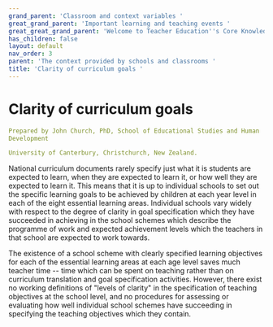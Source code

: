```yaml
---
grand_parent: 'Classroom and context variables '
great_grand_parent: 'Important learning and teaching events '
great_great_grand_parent: 'Welcome to Teacher Education''s Core Knowledge and Skills.'
has_children: false
layout: default
nav_order: 3
parent: 'The context provided by schools and classrooms '
title: 'Clarity of curriculum goals '
---
```

# Clarity of curriculum goals


```yaml
Prepared by John Church, PhD, School of Educational Studies and Human
Development

University of Canterbury, Christchurch, New Zealand.
```


National curriculum documents rarely specify just what it is students
are expected to learn, when they are expected to learn it, or how well
they are expected to learn it. This means that it is up to individual
schools to set out the specific learning goals to be achieved by
children at each year level in each of the eight essential learning
areas. Individual schools vary widely with respect to the degree of
clarity in goal specification which they have succeeded in achieving in
the school schemes which describe the programme of work and expected
achievement levels which the teachers in that school are expected to
work towards.

The existence of a school scheme with clearly specified learning
objectives for each of the essential learning areas at each age level
saves much teacher time -- time which can be spent on teaching rather
than on curriculum translation and goal specification activities.
However, there exist no working definitions of "levels of clarity" in
the specification of teaching objectives at the school level, and no
procedures for assessing or evaluating how well individual school
schemes have succeeding in specifying the teaching objectives which they
contain.
